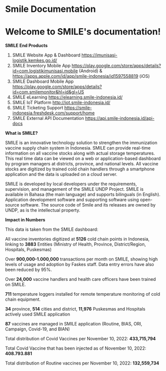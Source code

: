 # Smile Documentation

Welcome to SMILE's documentation!
===================================

**SMILE End Products**

1. SMILE Website App & Dashboard https://imunisasi-logistik.kemkes.go.id/ 
2. SMILE Inventory Mobile App https://play.google.com/store/apps/details?id=com.logistikimunisasi.mobile (Android) & https://apps.apple.com/id/app/smile-indonesia/id1597558819 (iOS)
3. SMILE Dashboard Mobile App https://play.google.com/store/apps/details?id=com.smilemonitor&hl=id&gl=US
4. SMILE eLearning https://elearning.smile-indonesia.id/ 
5. SMILE IoT Platform http://iot.smile-indonesia.id/ 
6. SMILE Ticketing Support https://smile-indonesia.freshdesk.com/support/home 
7. SMILE External API Documentation https://api.smile-indonesia.id/api-docs

**What is SMILE?**

SMILE is an innovative technology solution to strengthen the immunization vaccine supply chain system in Indonesia. SMILE can provide real-time information on all vaccine stocks along with actual storage temperatures. This real time data can be viewed on a web or application-based dashboard by program managers at districts, province, and national levels. All vaccine stocks are digitized by trained cold chain handlers through a smartphone application and the data is uploaded on a cloud server.

SMILE is developed by local developers under the requirements, supervision, and management of the SMILE UNDP Project. SMILE is available in Bahasa (the main language) and supports bilinguals (in English). Application development software and supporting software using open-source software. The source code of Smile and its releases are owned by UNDP, as is the intellectual property.

**Impact in Numbers**

This data is taken from the SMILE dashboard:

All vaccine inventories digitized at **5126** cold chain points in Indonesia, linking to **3883** Entities (Ministry of Health, Province, District/Region, Hospitals, Puskesmas)

Over **900,000-1.000,000** transactions per month on SMILE, showing high levels of usage and adoption by Faskes staff. Data entry errors have also been reduced by 95%.

Over **24,000** vaccine handlers and health care officers have been trained on SMILE.

**711** temperature loggers installed for remote temperature monitoring of cold chain equipment.

**34** province, **514** cities and district, **11,976** Puskesmas and Hospitals actively used SMILE application

**87** vaccines are managed in SMILE application (Routine, BIAS, ORI, Campaign, Covid-19, and BIAN)

Total distribution of Covid Vaccines per November 10, 2022: **433,715,794**

Total Covid Vaccine that has been injected as of November 10, 2022: **408.793.881**

Total distribution of Routine vaccines per November 10, 2022: **132,559,734**

